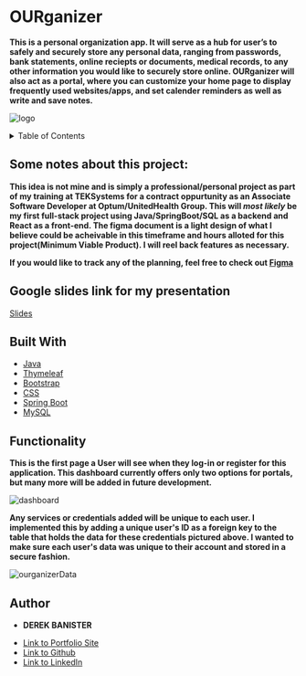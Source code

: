 # OURganizer 

**This is a personal organization app. It will serve as a hub for user’s to safely and securely store any personal data, ranging from passwords, bank statements, online reciepts or documents, medical records, to any other information you would like to securely store online. OURganizer will also act as a portal, where you can customize your home page to display frequently used websites/apps, and set calender reminders as well as write and save notes.**

![logo](https://user-images.githubusercontent.com/89547994/175978670-f87ff623-bb69-4c36-887a-20c0c7aff202.png)

 <details>
  <summary>Table of Contents</summary>
  <ol>
    <li><a href="#some-notes-about-this-project">About The Project</a> </li>
     <li><a href="#google-slides-link-for-my-presentation">Google Slides</a> </li>
    <li><a href="#built-with">Built With</a></li>
    <li><a href="#functionality">Functionality</a></li>
    <li><a href="#author">Author</a></li>
  </ol>
</details>

## Some notes about this project:

**This idea is not mine and is simply a professional/personal project as part of my training at TEKSystems for a contract oppurtunity as an Associate Software Developer at Optum/UnitedHealth Group. This will *most likely* be my first full-stack project using Java/SpringBoot/SQL as a backend and React as a front-end.
The figma document is a light design of what I believe could be acheivable in this timeframe and hours alloted for this project(Minimum Viable Product). I will reel back features as necessary.**

**If you would like to track any of the planning, feel free to check out [Figma](https://www.figma.com/file/UQQ5IrU5dDYFY8fakUKwtM/OURganizer?node-id=0%3A1)**

## Google slides link for my presentation
[Slides](https://docs.google.com/presentation/d/1FWK9CBWhsBmQJxyJDZNLKn8wmHw26EbZ1mrPnYNH7-Y/edit#slide=id.gfb64afd192_0_83)

## Built With

* [Java](https://www.java.com/en/)
* [Thymeleaf](https://www.thymeleaf.org/)
* [Bootstrap](https://getbootstrap.com/)
* [CSS](https://www.w3schools.com/css/)
* [Spring Boot](https://spring.io/projects/spring-boot)
* [MySQL](https://www.mysql.com/)

## Functionality

**This is the first page a User will see when they log-in or register for this application. This dashboard currently offers only two options for portals, but many more will be added in future development.**

![dashboard](https://user-images.githubusercontent.com/89547994/175980127-ee96041d-d916-4c7d-bde9-e86dbf7fb79f.png)

**Any services or credentials added will be unique to each user. I implemented this by adding a unique user's ID as a foreign key to the table that holds the data for these credentials pictured above. I wanted to make sure each user's data was unique to their account and stored in a secure fashion.**

![ourganizerData](https://user-images.githubusercontent.com/89547994/175979735-076dbfe9-1982-45ad-838c-7531d3c6eced.png)

## Author

* **DEREK BANISTER** 

- [Link to Portfolio Site](https://derekbanister.github.io/portfolio/)
- [Link to Github](https://github.com/DerekBanister)
- [Link to LinkedIn](https://www.linkedin.com/in/derek-banister/)

